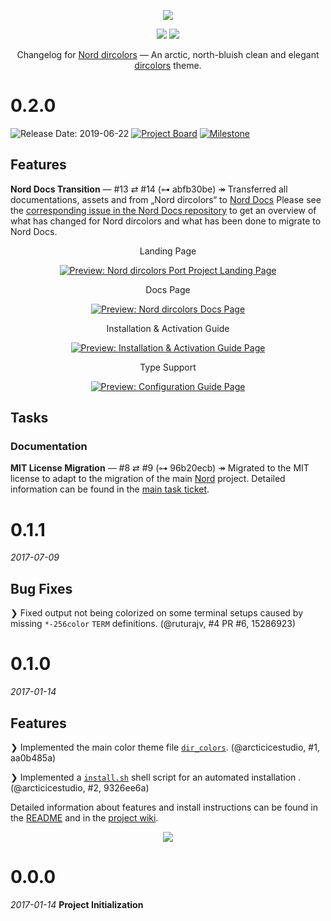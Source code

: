<p align="center"><a href="https://www.nordtheme.com/ports/dircolors" target="_blank"><img src="https://raw.githubusercontent.com/arcticicestudio/nord-docs/develop/assets/images/ports/dircolors/repository-hero.svg?sanitize=true"/></a></p>

<p align="center"><a href="https://github.com/arcticicestudio/nord-dircolors/releases/latest"><img src="https://img.shields.io/github/release/arcticicestudio/nord-dircolors.svg?style=flat-square&label=Release&logo=github&logoColor=eceff4&colorA=4c566a&colorB=88c0d0"/></a> <a href="https://www.nordtheme.com/docs/ports/dircolors"><img src="https://img.shields.io/github/release/arcticicestudio/nord-dircolors.svg?style=flat-square&label=Docs&colorA=4c566a&colorB=88c0d0&logo=data%3Aimage%2Fsvg%2Bxml%3Bbase64%2CPHN2ZyB4bWxucz0iaHR0cDovL3d3dy53My5vcmcvMjAwMC9zdmciIHdpZHRoPSIxNiIgaGVpZ2h0PSIxNiI%2BCiAgICA8cGF0aCBmaWxsPSIjZDhkZWU5IiBkPSJNMTMuNzQ2IDIuODEzYS42Ny42NyAwIDAgMC0uNTU5LS4xMzNMOCAzLjg0OGwtNS4xODgtMS4xOGEuNjY5LjY2OSAwIDAgMC0uNTcuMTMzLjY3Ny42NzcgMCAwIDAtLjI0Mi41MzF2OC4xMzNjLS4wMDguMzIuMjEuNTk4LjUyLjY2OGw1LjMzMiAxLjE5OWguMjk2bDUuMzMyLTEuMmEuNjY4LjY2OCAwIDAgMCAuNTItLjY2N1YzLjMzMmEuNjU5LjY1OSAwIDAgMC0uMjU0LS41MnpNMy4zMzIgNC4xNjhsNCAuODk4djYuNzY2bC00LS44OTh6bTkuMzM2IDYuNzY2bC00IC44OThWNS4wNjZsNC0uODk4em0wIDAiLz4KPC9zdmc%2BCg%3D%3D"/></a></p>

<p align="center">Changelog for <a href="https://www.nordtheme.com/ports/dircolors" target="_blank">Nord dircolors</a> — An arctic, north-bluish clean and elegant <a href="https://www.gnu.org/software/coreutils/dircolors" target="_blank">dircolors</a> theme.</p>

<!--lint disable no-duplicate-headings-->
# 0.2.0

![Release Date: 2019-06-22](https://img.shields.io/static/v1.svg?style=flat-square&label=Release%20Date&message=2016-06-22&colorA=4c566a&colorB=88c0d0) [![Project Board](https://img.shields.io/static/v1.svg?style=flat-square&label=Project%20Board&message=0.2.0&colorA=4c566a&colorB=88c0d0)](https://github.com/arcticicestudio/nord-dircolors/projects/4) [![Milestone](https://img.shields.io/static/v1.svg?style=flat-square&label=Milestone&message=0.2.0&colorA=4c566a&colorB=88c0d0)](https://github.com/arcticicestudio/nord-dircolors/milestone/3)

## Features

**Nord Docs Transition** — #13 ⇄ #14 (⊶ abfb30be)
↠ Transferred all documentations, assets and from „Nord dircolors“ to [Nord Docs][nord]
Please see the [corresponding issue in the Nord Docs repository][gh-nord-docs#155] to get an overview of what has changed for Nord dircolors and what has been done to migrate to Nord Docs.

<p align="center">Landing Page</p>
<p align="center"><a href="https://www.nordtheme.com/ports/dircolors" target="_blank"><img src="https://user-images.githubusercontent.com/7836623/59942887-25e4c900-9461-11e9-8532-50f3032c9ff6.png" alt="Preview: Nord dircolors Port Project Landing Page"/></a></p>

<p align="center">Docs Page</p>
<p align="center"><a href="https://www.nordtheme.com/docs/ports/dircolors" target="_blank"><img src="https://user-images.githubusercontent.com/7836623/59942885-25e4c900-9461-11e9-80d4-aeb06c17bf42.png" alt="Preview: Nord dircolors Docs Page"/></a></p>

<p align="center">Installation & Activation Guide</p>
<p align="center"><a href="https://www.nordtheme.com/docs/ports/dircolors/installation" target="_blank"><img src="https://user-images.githubusercontent.com/7836623/59942884-25e4c900-9461-11e9-899f-37e80ca1d7db.png" alt="Preview: Installation & Activation Guide Page"/></a></p>

<p align="center">Type Support</p>
<p align="center"><a href="https://www.nordtheme.com/docs/ports/dircolors/type-support" target="_blank"><img src="https://user-images.githubusercontent.com/7836623/59942886-25e4c900-9461-11e9-98bd-ddd164ca2447.png" alt="Preview: Configuration Guide Page"/></a></p>

## Tasks

### Documentation

**MIT License Migration** — #8 ⇄ #9 (⊶ 96b20ecb)
↠ Migrated to the MIT license to adapt to the migration of the main [Nord][gh-nord] project. Detailed information can be found in the [main task ticket][gh-nord#55].

# 0.1.1

_2017-07-09_

## Bug Fixes

❯ Fixed output not being colorized on some terminal setups caused by missing `*-256color` `TERM` definitions. (@ruturajv, #4 PR #6, 15286923)

# 0.1.0

_2017-01-14_

## Features

❯ Implemented the main color theme file [`dir_colors`](https://github.com/arcticicestudio/nord-dircolors/blob/develop/src/dir_colors). (@arcticicestudio, #1, aa0b485a)

❯ Implemented a [`install.sh`](https://github.com/arcticicestudio/nord-dircolors/blob/develop/install.sh) shell script for an automated installation . (@arcticicestudio, #2, 9326ee6a)

Detailed information about features and install instructions can be found in the [README](https://github.com/arcticicestudio/nord-dircolors/blob/develop/README.md#installation) and in the [project wiki](https://github.com/arcticicestudio/nord-dircolors/wiki).

<p align="center"><img src="https://raw.githubusercontent.com/arcticicestudio/nord-dircolors/develop/src/assets/scrot-preview.png"/></p>

# 0.0.0

_2017-01-14_
**Project Initialization**

<!--
+------------------+
+ Symbol Reference +
+------------------+
↠ (U+21A0): Start of a log section description
— (U+2014): Separator between a log section title and the metadata
⇄ (U+21C4): Separator between a issue ID and pull request ID in a log metadata
⊶ (U+22B6): Icon prefix for the short commit SHA checksum in a log metadata
-->

<!--lint disable final-definition-->

<!-- Base Links -->

[gh-nord]: https://github.com/arcticicestudio/nord
[nord]: https://www.nordtheme.com

<!-- v0.2.0 -->

[gh-nord-docs#155]: https://github.com/arcticicestudio/nord-docs/issues/155
[gh-nord#55]: https://github.com/arcticicestudio/nord/issues/55
